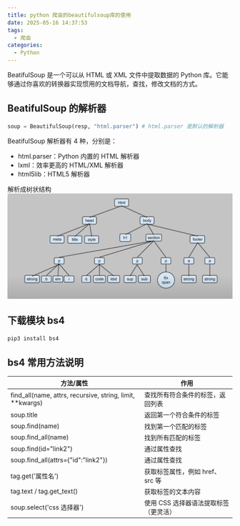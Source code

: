 ```yaml
---
title: python 爬虫的beautifulsoup库的使用
date: 2025-05-16 14:37:53
tags:
  - 爬虫
categories:
  - Python
---
```


BeatifulSoup 是一个可以从 HTML 或 XML 文件中提取数据的 Python 库。它能够通过你喜欢的转换器实现惯用的文档导航，查找，修改文档的方式。

## BeatifulSoup 的解析器

```python
soup = BeautifulSoup(resp, "html.parser") # html.parser 是默认的解析器
```

BeatifulSoup 解析器有 4 种，分别是：

- html.parser：Python 内置的 HTML 解析器
- lxml：效率更高的 HTML/XML 解析器
- html5lib：HTML5 解析器

解析成树状结构
![树状](./res/tree.png)

## 下载模块 bs4

```python
pip3 install bs4
```

## bs4 常用方法说明

| 方法/属性                                                   | 作用                                  |
| ----------------------------------------------------------- | ------------------------------------- |
| find_all(name, attrs, recursive, string, limit, \*\*kwargs) | 查找所有符合条件的标签，返回列表      |
| soup.title                                                  | 返回第一个符合条件的标签              |
| soup.find(name)                                             | 找到第一个匹配的标签                  |
| soup.find_all(name)                                         | 找到所有匹配的标签                    |
| soup.find(id="link2")                                       | 通过属性查找                          |
| soup.find_all(attrs={"id":"link2"})                         | 通过属性查找                          |
| tag.get('属性名')                                           | 获取标签属性，例如 href、src 等       |
| tag.text / tag.get_text()                                   | 获取标签的文本内容                    |
| soup.select('css 选择器')                                   | 使用 CSS 选择器语法提取标签（更灵活） |
